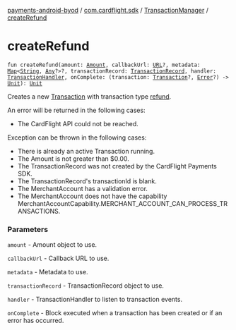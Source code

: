[payments-android-byod](../../index.md) / [com.cardflight.sdk](../index.md) / [TransactionManager](index.md) / [createRefund](./create-refund.md)

# createRefund

`fun createRefund(amount: `[`Amount`](../../com.cardflight.sdk.core/-amount/index.md)`, callbackUrl: `[`URL`](https://developer.android.com/reference/java/net/URL.html)`?, metadata: `[`Map`](https://kotlinlang.org/api/latest/jvm/stdlib/kotlin.collections/-map/index.html)`<`[`String`](https://kotlinlang.org/api/latest/jvm/stdlib/kotlin/-string/index.html)`, `[`Any`](https://kotlinlang.org/api/latest/jvm/stdlib/kotlin/-any/index.html)`?>?, transactionRecord: `[`TransactionRecord`](../../com.cardflight.sdk.core/-transaction-record/index.md)`, handler: `[`TransactionHandler`](../../com.cardflight.sdk.core.interfaces/-transaction-handler/index.md)`, onComplete: (transaction: `[`Transaction`](../../com.cardflight.sdk.core/-transaction/index.md)`?, `[`Error`](https://kotlinlang.org/api/latest/jvm/stdlib/kotlin/-error/index.html)`?) -> `[`Unit`](https://kotlinlang.org/api/latest/jvm/stdlib/kotlin/-unit/index.html)`): `[`Unit`](https://kotlinlang.org/api/latest/jvm/stdlib/kotlin/-unit/index.html)

Creates a new [Transaction](../../com.cardflight.sdk.core/-transaction/index.md) with transaction type
[refund](../../com.cardflight.sdk.core.enums/-transaction-type/-r-e-f-u-n-d.md).

An error will be returned in the following cases:

* The CardFlight API could not be reached.

Exception can be thrown in the following cases:

* There is already an active Transaction running.
* The Amount is not greater than $0.00.
* The TransactionRecord was not created by the CardFlight Payments SDK.
* The TransactionRecord's transactionId is blank.
* The MerchantAccount has a validation error.
* The MerchantAccount does not have the capability MerchantAccountCapability.MERCHANT_ACCOUNT_CAN_PROCESS_TRANSACTIONS.

### Parameters

`amount` - Amount object to use.

`callbackUrl` - Callback URL to use.

`metadata` - Metadata to use.

`transactionRecord` - TransactionRecord object to use.

`handler` - TransactionHandler to listen to transaction events.

`onComplete` - Block executed when a transaction has been created or if an error has occurred.